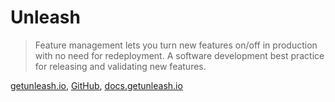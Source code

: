 # Unleash

> Feature management lets you turn new features on/off in production with no need for redeployment. A software development best practice for releasing and validating new features.

[getunleash.io](https://www.getunleash.io/), [GitHub](https://github.com/Unleash/unleash), [docs.getunleash.io](https://docs.getunleash.io/)
